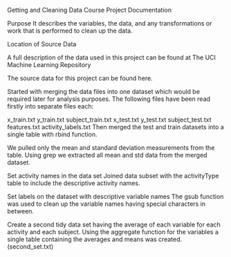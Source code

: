 Getting and Cleaning Data Course Project Documentation


Purpose It describes the variables, the data, and any transformations or
work that is performed to clean up the data.

Location of Source Data

A full description of the data used in this project can be found at The
UCI Machine Learning Repository

The source data for this project can be found here.

Started with merging the data files into one dataset which would be
required later for analysis purposes. The following files have been read
firstly into separate files each:

x\_train.txt y\_train.txt subject\_train.txt x\_test.txt y\_test.txt
subject\_test.txt features.txt activity\_labels.txt Then merged the test
and train datasets into a single table with rbind function.

We pulled only the mean and standard deviation measurements from the
table. Using grep we extracted all mean and std data from the merged
dataset.

Set activity names in the data set Joined data subset with the
activityType table to include the descriptive activity names.

Set labels on the dataset with descriptive variable names The gsub
function was used to clean up the variable names having special
characters in between.

Create a second tidy data set having the average of each variable for
each activity and each subject. Using the aggregate function for the
variables a single table containing the averages and means was
created.(second_set.txt)

